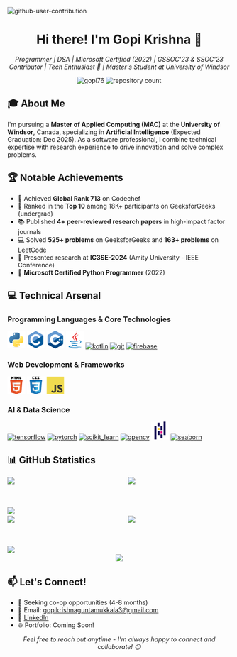 ![github-user-contribution](https://user-images.githubusercontent.com/107085222/199017161-25e16be2-553d-484e-a505-f3deac37a339.svg)

<h1 align="center">Hi there! I'm Gopi Krishna 👋</h1>

<p align="center">
  <em>Programmer | DSA | Microsoft Certified (2022) | GSSOC'23 & SSOC'23 Contributor | Tech Enthusiast 🚀 | Master's Student at University of Windsor</em>
</p>

<div align="center">
  <img src="https://komarev.com/ghpvc/?username=gopi76&label=Profile%20views&color=0e75b6&style=flat" alt="gopi76" />
  <img src="https://img.shields.io/github/repos/gopi76/gopi76?color=0e75b6&style=flat" alt="repository count"/>
</div>

## 🎓 About Me

I'm pursuing a **Master of Applied Computing (MAC)** at the **University of Windsor**, Canada, specializing in **Artificial Intelligence** (Expected Graduation: Dec 2025). As a software professional, I combine technical expertise with research experience to drive innovation and solve complex problems.

## 🏆 Notable Achievements

- 🌟 Achieved **Global Rank 713** on Codechef
- 🏅 Ranked in the **Top 10** among 18K+ participants on GeeksforGeeks (undergrad)
- 📚 Published **4+ peer-reviewed research papers** in high-impact factor journals
- 💻 Solved **525+ problems** on GeeksforGeeks and **163+ problems** on LeetCode
- 🎯 Presented research at **IC3SE-2024** (Amity University - IEEE Conference)
- 📜 **Microsoft Certified Python Programmer** (2022)

## 💻 Technical Arsenal

### Programming Languages & Core Technologies
<p align="left">
<a href="https://www.python.org" target="_blank"><img src="https://raw.githubusercontent.com/devicons/devicon/master/icons/python/python-original.svg" alt="python" width="40" height="40"/></a>
<a href="https://www.cprogramming.com/"><img src="https://raw.githubusercontent.com/devicons/devicon/master/icons/c/c-original.svg" alt="c" width="40" height="40"/></a>
<a href="https://www.w3schools.com/cpp/"><img src="https://raw.githubusercontent.com/devicons/devicon/master/icons/cplusplus/cplusplus-original.svg" alt="cplusplus" width="40" height="40"/></a>
<a href="https://www.java.com"><img src="https://raw.githubusercontent.com/devicons/devicon/master/icons/java/java-original.svg" alt="java" width="40" height="40"/></a>
<a href="https://kotlinlang.org"><img src="https://www.vectorlogo.zone/logos/kotlinlang/kotlinlang-icon.svg" alt="kotlin" width="40" height="40"/></a>
<a href="https://git-scm.com/"><img src="https://www.vectorlogo.zone/logos/git-scm/git-scm-icon.svg" alt="git" width="40" height="40"/></a>
<a href="https://firebase.google.com/"><img src="https://www.vectorlogo.zone/logos/firebase/firebase-icon.svg" alt="firebase" width="40" height="40"/></a>
</p>

### Web Development & Frameworks
<p align="left">
<a href="https://www.w3.org/html/"><img src="https://raw.githubusercontent.com/devicons/devicon/master/icons/html5/html5-original-wordmark.svg" alt="html5" width="40" height="40"/></a>
<a href="https://www.w3schools.com/css/"><img src="https://raw.githubusercontent.com/devicons/devicon/master/icons/css3/css3-original-wordmark.svg" alt="css3" width="40" height="40"/></a>
<a href="https://developer.mozilla.org/en-US/docs/Web/JavaScript"><img src="https://raw.githubusercontent.com/devicons/devicon/master/icons/javascript/javascript-original.svg" alt="javascript" width="40" height="40"/></a>
</p>

### AI & Data Science
<p align="left">
<a href="https://www.tensorflow.org"><img src="https://www.vectorlogo.zone/logos/tensorflow/tensorflow-icon.svg" alt="tensorflow" width="40" height="40"/></a>
<a href="https://pytorch.org/"><img src="https://www.vectorlogo.zone/logos/pytorch/pytorch-icon.svg" alt="pytorch" width="40" height="40"/></a>
<a href="https://scikit-learn.org/"><img src="https://upload.wikimedia.org/wikipedia/commons/0/05/Scikit_learn_logo_small.svg" alt="scikit_learn" width="40" height="40"/></a>
<a href="https://opencv.org/"><img src="https://www.vectorlogo.zone/logos/opencv/opencv-icon.svg" alt="opencv" width="40" height="40"/></a>
<a href="https://pandas.pydata.org/"><img src="https://raw.githubusercontent.com/devicons/devicon/2ae2a900d2f041da66e950e4d48052658d850630/icons/pandas/pandas-original.svg" alt="pandas" width="40" height="40"/></a>
<a href="https://seaborn.pydata.org/"><img src="https://seaborn.pydata.org/_images/logo-mark-lightbg.svg" alt="seaborn" width="40" height="40"/></a>
</p>

## 📊 GitHub Statistics  
<div>
<img align="left" src="http://github-profile-summary-cards.vercel.app/api/cards/stats?username=gopi76&theme=2077" width="46%" />
<img align="right" src="https://streak-stats.demolab.com/?user=gopi76&_border=true&theme=dark&hide_border=true&theme=react" width="46%" />
</div>
<br/><br/><br/><br/>

<img src="https://user-images.githubusercontent.com/73097560/115834477-dbab4500-a447-11eb-908a-139a6edaec5c.gif">

<div>
<img align="left" src="http://github-profile-summary-cards.vercel.app/api/cards/repos-per-language?username=gopi76&theme=2077" width="46%" />
<img align="right" src="http://github-profile-summary-cards.vercel.app/api/cards/most-commit-language?username=gopi76&theme=2077" width="46%" />
</div>
<br/><br/><br/><br/>

<img src="https://user-images.githubusercontent.com/73097560/115834477-dbab4500-a447-11eb-908a-139a6edaec5c.gif">

<div align="center">    
<img src="http://github-profile-summary-cards.vercel.app/api/cards/profile-details?username=gopi76&theme=2077" style="height: 300px" />
</div>

## 📫 Let's Connect!

- 🎯 Seeking co-op opportunities (4-8 months)
- 📧 Email: gopikrishnaguntamukkala3@gmail.com
- 💼 [LinkedIn](https://www.linkedin.com/in/gopi76/)
- 🌐 Portfolio: Coming Soon!

<p align="center">
<em>Feel free to reach out anytime - I'm always happy to connect and collaborate! 😊</em>
</p>
